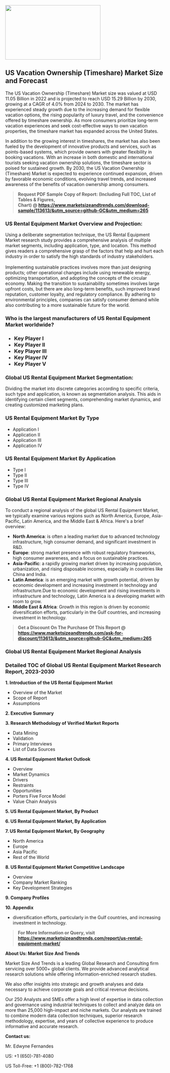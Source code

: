 <p><img class="alignnone size-medium wp-image-20088" src="https://ffe5etoiles.com/wp-content/uploads/2024/12/MST1-300x171.png" alt="" width="300" height="171" /></p><h2>US Vacation Ownership (Timeshare) Market Size and Forecast</h2><p>The US Vacation Ownership (Timeshare) Market size was valued at USD 11.05 Billion in 2022 and is projected to reach USD 15.29 Billion by 2030, growing at a CAGR of 4.0% from 2024 to 2030. The market has experienced steady growth due to the increasing demand for flexible vacation options, the rising popularity of luxury travel, and the convenience offered by timeshare ownership. As more consumers prioritize long-term vacation experiences and seek cost-effective ways to own vacation properties, the timeshare market has expanded across the United States.</p><p>In addition to the growing interest in timeshares, the market has also been fueled by the development of innovative products and services, such as points-based systems, which provide owners with greater flexibility in booking vacations. With an increase in both domestic and international tourists seeking vacation ownership solutions, the timeshare sector is poised for sustained growth. By 2030, the US Vacation Ownership (Timeshare) Market is expected to experience continued expansion, driven by favorable economic conditions, evolving travel trends, and increased awareness of the benefits of vacation ownership among consumers.</p></p><blockquote id="" class=""><strong>Request PDF Sample Copy of Report: (Including Full TOC, List of Tables &amp; Figures, Chart)&nbsp;@&nbsp;<strong><a href="https://www.marketsizeandtrends.com/download-sample/113613/&utm_source=github-GC&utm_medium=265" target="_blank">https://www.marketsizeandtrends.com/download-sample/113613/&utm_source=github-GC&utm_medium=265</a></strong></strong></blockquote><h3 id="" class="">US Rental Equipment Market&nbsp;Overview and Projection:</h3><p id="" class="">Using a deliberate segmentation technique, the US Rental Equipment Market research study provides a comprehensive analysis of multiple market segments, including application, type, and location. This method gives readers a comprehensive grasp of the factors that help and hurt each industry in order to satisfy the high standards of industry stakeholders. <br /> <br />Implementing sustainable practices involves more than just designing products; other operational changes include using renewable energy, optimizing transportation, and adopting the concepts of the circular economy. Making the transition to sustainability sometimes involves large upfront costs, but there are also long-term benefits, such improved brand reputation, customer loyalty, and regulatory compliance. By adhering to environmental principles, companies can satisfy consumer demand while also contributing to a more sustainable future for the world.</p><h3 id="" class="">Who is the largest manufacturers of&nbsp;US Rental Equipment Market worldwide?</h3><h3 class=""><p><ul><li>Key Player I </li><li> Key Player II </li><li> Key Player III </li><li> Key Player IV </li><li> Key Player V</li></ul></p></h3><h3 id="" class="">Global&nbsp;US Rental Equipment Market Segmentation:</h3><p id="" class="">Dividing the market into discrete categories according to specific criteria, such type and application, is known as segmentation analysis. This aids in identifying certain client segments, comprehending market dynamics, and creating customized marketing plans.</p><h3 id="" class="">US Rental Equipment Market&nbsp;By Type</h3><p><p><ul><li>Application I </li><li> Application II </li><li> Application III </li><li> Application IV</p></li></ul></p></p><h3 id="" class="">US Rental Equipment Market&nbsp;By Application</h3><p class=""><p><ul><li>Type I </li><li> Type II </li><li> Type III </li><li> Type IV</li></ul></p></p><h3 id="" class="">Global US Rental Equipment Market Regional Analysis</h3><p id="" class="">To conduct a regional analysis of the global US Rental Equipment Market, we typically examine various regions such as North America, Europe, Asia-Pacific, Latin America, and the Middle East &amp; Africa. Here's a brief overview:</p><ul><li><strong>North America</strong>: is often a leading market due to advanced technology infrastructure, high consumer demand, and significant investment in R&amp;D.</li><li><strong>Europe</strong>: strong market presence with robust regulatory frameworks, high consumer awareness, and a focus on sustainable practices.</li><li><strong>Asia-Pacific</strong>: a rapidly growing market driven by increasing population, urbanization, and rising disposable incomes, especially in countries like China and India.</li><li><strong>Latin America</strong>: is an emerging market with growth potential, driven by economic development and increasing investment in technology and infrastructure.Due to economic development and rising investments in infrastructure and technology, Latin America is a developing market with room to grow.</li><li><strong>Middle East &amp; Africa</strong>: Growth in this region is driven by economic diversification efforts, particularly in the Gulf countries, and increasing investment in technology.</li></ul><blockquote id="" class=""><strong>Get a Discount On The Purchase Of This Report @ <strong><a href="https://www.marketsizeandtrends.com/ask-for-discount/113613/&utm_source=github-GC&utm_medium=265" target="_blank">https://www.marketsizeandtrends.com/ask-for-discount/113613/&utm_source=github-GC&utm_medium=265</a></strong></strong></blockquote><h3 id="" class="">Global US Rental Equipment Market Regional Analysis</h3><h3 id="" class="">Detailed TOC of Global US Rental Equipment Market Research Report, 2023-2030</h3><p id="" class=""><strong>1. Introduction of the US Rental Equipment Market</strong></p><ul><li>Overview of the Market</li><li>Scope of Report</li><li>Assumptions</li></ul><p id="" class=""><strong>2. Executive Summary</strong></p><p id="" class=""><strong>3. Research Methodology of Verified Market Reports</strong></p><ul><li>Data Mining</li><li>Validation</li><li>Primary Interviews</li><li>List of Data Sources</li></ul><p id="" class=""><strong>4. US Rental Equipment Market Outlook</strong></p><ul><li>Overview</li><li>Market Dynamics</li><li>Drivers</li><li>Restraints</li><li>Opportunities</li><li>Porters Five Force Model</li><li>Value Chain Analysis</li></ul><p id="" class=""><strong>5. US Rental Equipment Market, By Product</strong></p><p id="" class=""><strong>6. US Rental Equipment Market, By Application</strong></p><p id="" class=""><strong>7. US Rental Equipment Market, By Geography</strong></p><ul><li>North America</li><li>Europe</li><li>Asia Pacific</li><li>Rest of the World</li></ul><p id="" class=""><strong>8. US Rental Equipment Market Competitive Landscape</strong></p><ul><li>Overview</li><li>Company Market Ranking</li><li>Key Development Strategies</li></ul><p id="" class=""><strong>9. Company Profiles</strong></p><p id="" class=""><strong>10. Appendix</strong></p><ul><li>diversification efforts, particularly in the Gulf countries, and increasing investment in technology.</li></ul><blockquote id="" class=""><strong>For More Information or Query, visit <strong><strong><a href="https://www.marketsizeandtrends.com/report/us-rental-equipment-market/" target="_blank">https://www.marketsizeandtrends.com/report/us-rental-equipment-market/</a></strong></strong></strong></blockquote><p id="" class=""><strong>About Us: Market Size And Trends</strong></p><p id="" class="">Market Size And Trends is a leading Global Research and Consulting firm servicing over 5000+ global clients. We provide advanced analytical research solutions while offering information-enriched research studies.</p><p id="" class="">We also offer insights into strategic and growth analyses and data necessary to achieve corporate goals and critical revenue decisions.</p><p id="" class="">Our 250 Analysts and SMEs offer a high level of expertise in data collection and governance using industrial techniques to collect and analyze data on more than 25,000 high-impact and niche markets. Our analysts are trained to combine modern data collection techniques, superior research methodology, expertise, and years of collective experience to produce informative and accurate research.</p><p id="" class=""><strong>Contact us:</strong></p><p id="" class="">Mr. Edwyne Fernandes</p><p id="" class="">US: +1 (650)-781-4080</p><p id="" class="">US Toll-Free: +1 (800)-782-1768</p>
